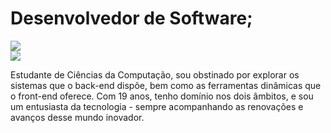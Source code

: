 # Desenvolvedor de Software;
[![](https://img.shields.io/badge/-Moraes-blue?style=social&logo=linkedin)](https://www.linkedin.com/in/seuperfil)  
[![](https://img.shields.io/badge/-vmm.geral@gmail.com-red?style=social&logo=gmail)](mailto:seuemail@gmail.com)


Estudante de Ciências da Computação, sou obstinado por explorar os sistemas que o back-end dispõe, bem como as ferramentas dinâmicas que o front-end oferece. Com 19 anos, tenho domínio nos dois âmbitos, e sou um entusiasta da tecnologia - sempre acompanhando as renovações e avanços desse mundo inovador.
